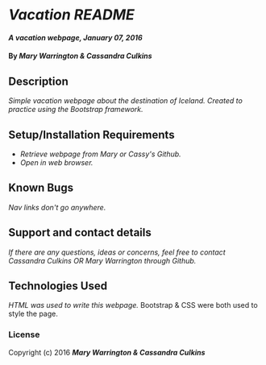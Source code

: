 # _Vacation README_

#### _A vacation webpage, January 07, 2016_

#### By _**Mary Warrington & Cassandra Culkins**_

## Description

_Simple vacation webpage about the destination of Iceland. Created to practice using the Bootstrap framework._

## Setup/Installation Requirements

* _Retrieve webpage from Mary or Cassy's Github._
* _Open in web browser._

## Known Bugs

_Nav links don't go anywhere._

## Support and contact details

_If there are any questions, ideas or concerns, feel free to contact Cassandra Culkins OR Mary Warrington through Github._

## Technologies Used

_HTML was used to write this webpage._
Bootstrap & CSS were both used to style the page.


### License

Copyright (c) 2016 **_Mary Warrington & Cassandra Culkins_**
